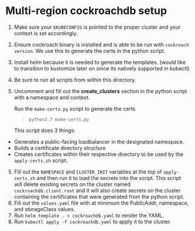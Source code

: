 # Multi-region cockroachdb setup

1. Make sure your `$KUBECONFIG` is pointed to the proper cluster and your context is set accordingly.
2. Ensure cockroach binary is installed and is able to be run with `cockroach version`. We use this to generate the certs in the python script.
3. Install helm because it is needed to generate the templates. (would like to transition to kustomize later on since its natively supported in kubectl)
4. Be sure to run all scripts from within this directory.
5. Uncomment and fill out the **create_clusters** section in the python script with a namespace and context.

   Run the `make-certs.py` script to generate the certs

   > `python2.7 make-certs.py`

   This script does 3 things:

- Generates a public-facing loadbalancer in the designated namespace.
- Builds a certificate directory structure
- Creates certificates within their respective directory to be used by the `apply-certs.sh` script.

5. Fill out the `NAMESPACE` and `CLUSTER_INIT` variables at the top of `apply-certs.sh` and then run it to load the secrets into the script. This script will delete existing secrets on the cluster named `cockroachdb.client.root` and it will also create secrets on the cluster containing the certificates that were generated from the python script.
6. Fill out the `values.yaml` file with at minimum the PublicAddr, namespace, and storageClass values.
7. Run `helm template . > cockroachdb.yaml` to render the YAML.
8. Run `kubectl apply -f cockroackdb.yaml` to apply it to the cluster.
